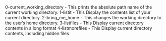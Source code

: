 0-current_working_directory - This prints the absolute path name of the current working directory.
1-listit - This Display the contents list of your current directory.
2-bring_me_home - This changes the working directory to the user’s home directory.
3-listfiles - This Display current directory contents in a long format
4-listmorefiles - This Display current directory contents, including hidden files
